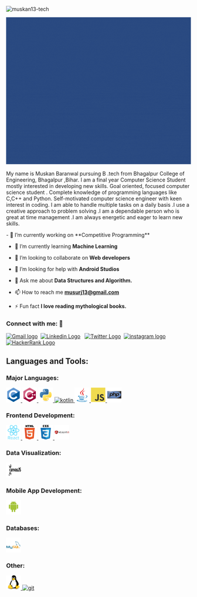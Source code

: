 <!DOCTYPE html>
<html lang="en">
<head>
    <meta charset="UTF-8">
    <meta http-equiv="X-UA-Compatible" content="IE=edge">
    <meta name="viewport" content="width=device-width, initial-scale=1.0">
	
</head>
<body>
<p align="left"> <img src="https://komarev.com/ghpvc/?username=muskan13-tech&label=Profile%20views&color=0e75b6&style=flat" alt="muskan13-tech" /> </p>
<img src="https://github.com/muskan13-tech/muskan13-tech/blob/main/muskan.gif" alt="banner"  height = 400px width=1700px>

<p align="left">
	My name is Muskan Baranwal pursuing B .tech from Bhagalpur College of Engineering, Bhagalpur ,Bihar. I am a final year Computer Science Student mostly interested in developing new skills. Goal oriented, focused computer science student . Complete knowledge of programming languages like C,C++ and Python. Self-motivated computer science engineer with keen interest in coding. I am able to handle multiple tasks on a daily basis .I use a creative approach to problem solving .I am a dependable person who is great at time management .I am always energetic and eager to learn new skills.
	
</p>
- 🔭 I’m currently working on **Competitive Programming**

- 🌱 I’m currently learning **Machine Learning**

- 👯 I’m looking to collaborate on **Web developers**

- 🤝 I’m looking for help with **Android Studios**

- 💬 Ask me about **Data Structures and Algorithm.**

- 📫 How to reach me **musurj13@gmail.com**

- ⚡ Fun fact **I love reading mythological books.**

<h3 align="left">Connect with me: 👋 </h3>
<a href="mailto:musurj13@gmail.com" target="_blank"><img src="https://github.com/hardeep0598/hardeep0598/blob/master/Gmail.svg" alt="Gmail logo" height="32"></a>
&nbsp;<a href="https://www.linkedin.com/in/muskan-baranwal-b351031a3/" target="_blank"><img src="https://github.com/hardeep0598/hardeep0598/blob/master/Linkedin.svg" alt="Linkedin Logo" width="32"></a>
 &nbsp; <a href="https://twitter.com/selfiepaithiyam" target="_blank"><img src="https://github.com/hardeep0598/hardeep0598/blob/master/Twitter.svg" alt="Twitter Logo" width="32"></a>
&nbsp;<a href="https://www.instagram.com/muskan_baranwal_13/" target="_blank"><img src="https://github.com/hardeep0598/hardeep0598/blob/master/Instagram.svg" alt="instagram logo" width="32"></a>
&nbsp;	<a href="https://www.hackerrank.com/musurj13" target="_blank"><img src="https://github.com/hardeep0598/hardeep0598/blob/master/HackerRank.svg" alt="HackerRank Logo" width="30"></a>
	

<h2 align="left">Languages and Tools:</h2>
	<h3 align="left">Major Languages:</h3>
	<a href="https://www.cprogramming.com/" target="_blank"> <img src="https://raw.githubusercontent.com/devicons/devicon/master/icons/c/c-original.svg" alt="c" width="40" height="40"/> </a> 
	<a href="https://www.w3schools.com/cpp/" target="_blank"> <img src="https://raw.githubusercontent.com/devicons/devicon/master/icons/cplusplus/cplusplus-original.svg" alt="cplusplus" width="40" height="40"/> </a> 
	<a href="https://www.python.org" target="_blank"> <img src="https://raw.githubusercontent.com/devicons/devicon/master/icons/python/python-original.svg" alt="python" width="40" height="40"/> </a>
	<a href="https://kotlinlang.org" target="_blank"> <img src="https://www.vectorlogo.zone/logos/kotlinlang/kotlinlang-icon.svg" alt="kotlin" width="40" height="40"/> </a> 
	<a href="https://www.java.com" target="_blank"> <img src="https://raw.githubusercontent.com/devicons/devicon/master/icons/java/java-original.svg" alt="java" width="40" height="40"/> </a> 
	<a href="https://developer.mozilla.org/en-US/docs/Web/JavaScript" target="_blank"> <img src="https://raw.githubusercontent.com/devicons/devicon/master/icons/javascript/javascript-original.svg" alt="javascript" width="40" height="40"/> </a>
	<a href="https://www.php.net" target="_blank"> <img src="https://raw.githubusercontent.com/devicons/devicon/master/icons/php/php-original.svg" alt="php" width="40" height="40"/></a>
	<h3 align="left">Frontend Development:</h3>
	<a href="https://reactjs.org/" target="_blank"> <img src="https://raw.githubusercontent.com/devicons/devicon/master/icons/react/react-original-wordmark.svg" alt="react" width="40" height="40"> </a>
	<a href="https://www.w3.org/html/" target="_blank"> <img src="https://raw.githubusercontent.com/devicons/devicon/master/icons/html5/html5-original-wordmark.svg" alt="html5" width="40" height="40"> </a> 
	<a href="https://www.w3schools.com/css/" target="_blank"> <img src="https://raw.githubusercontent.com/devicons/devicon/master/icons/css3/css3-original-wordmark.svg" alt="css3" width="40" height="40"/> </a> 
	<a href="https://angular.io" target="_blank"> <img src="https://raw.githubusercontent.com/devicons/devicon/master/icons/angularjs/angularjs-original-wordmark.svg" alt="angularjs" width="40" height="40"/> </a> 
	<h3 align="left">Data Visualization:</h3>
	<a href="https://canvasjs.com" target="_blank"> <img src="https://raw.githubusercontent.com/Hardik0307/Hardik0307/master/assets/canvasjs-charts.svg" alt="canvasjs" width="40" height="40"/> </a>
	<h3 align="left">Mobile App Development:</h3>
	<p align="left"> <a href="https://developer.android.com" target="_blank"> <img src="https://raw.githubusercontent.com/devicons/devicon/master/icons/android/android-original-wordmark.svg" alt="android" width="40" height="40"/> </a>
	<h3 align="left">Databases:</h3>
	<a href="https://www.mysql.com/" target="_blank"> <img src="https://raw.githubusercontent.com/devicons/devicon/master/icons/mysql/mysql-original-wordmark.svg" alt="mysql" width="40" height="40"/> </a>
	<h3 align="left">Other:</h3>
	<a href="https://www.linux.org/" target="_blank"> <img src="https://raw.githubusercontent.com/devicons/devicon/master/icons/linux/linux-original.svg" alt="linux" width="40" height="40"/> </a> 
	<a href="https://git-scm.com/" target="_blank"> <img src="https://www.vectorlogo.zone/logos/git-scm/git-scm-icon.svg" alt="git" width="40" height="40"/> </a>
	 </p>
</p>
</body>
</html>
